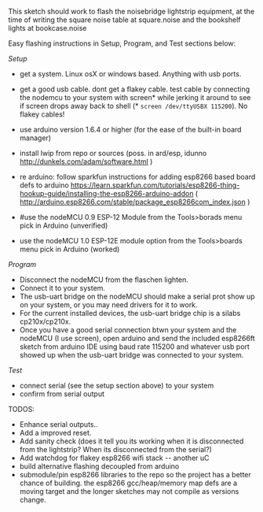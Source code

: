 This sketch should work to flash the noisebridge lightstrip equipment, at the
time of writing the square noise table at square.noise and the bookshelf lights
at bookcase.noise

Easy flashing instructions in Setup, Program, and Test sections below:

_Setup_
* get a system.  Linux osX or windows based.  Anything with usb ports.  
* get a good usb cable.  dont get a flakey cable. test cable by connecting the
  nodemcu to your system with screen\* while jerking it around to see if screen
  drops away back to shell (\* `screen /dev/ttyUSBX 115200`). No flakey cables!
* use arduino version 1.6.4 or higher (for the ease of the built-in board manager)
* install lwip from repo or sources (poss. in ard/esp, idunno http://dunkels.com/adam/software.html )

* re arduino:
follow sparkfun instructions for adding esp8266 based board defs to arduino 
https://learn.sparkfun.com/tutorials/esp8266-thing-hookup-guide/installing-the-esp8266-arduino-addon
( http://arduino.esp8266.com/stable/package_esp8266com_index.json )

* \#use the nodeMCU 0.9 ESP-12 Module from the Tools>borads menu pick in Arduino (unverified)
* use the nodeMCU 1.0 ESP-12E module option from the Tools>boards menu pick in Arduino (worked)

_Program_
* Disconnect the nodeMCU from the flaschen lighten.
* Connect it to your system.
* The usb-uart bridge on the nodeMCU should make a serial prot show up on your system, or you
may need drivers for it to work.
* For the current installed devices, the usb-uart bridge chip is a silabs cp210x/cp210x. 
* Once you have a good serial connection btwn your system and the nodeMCU (I use screen), open
arduino and send the included esp8266ft sketch from arduino IDE using baud rate
115200 and whatever usb port showed up when the usb-uart bridge was connected
to your system.

_Test_
* connect serial (see the setup section above) to your system
* confirm from serial output


TODOS:

* Enhance serial outputs.. 
* Add a improved reset.
* Add sanity check (does it tell you its working when it is disconnected from the lightstrip? When its disconnected from the serial?)
* Add watchdog for flakey esp8266 wifi stack -- another uC
* build alternative flashing decoupled from arduino
* submodule/pin esp8266 libraries to the repo so the project has a better chance
  of building.  the esp8266 gcc/heap/memory map defs are a moving target and the
  longer
sketches may not compile as versions change.

